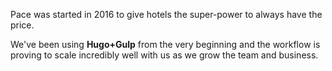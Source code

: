 
Pace was started in 2016 to give hotels the super-power to always have the price. 

We've been using **Hugo+Gulp** from the very beginning and the workflow is proving to scale incredibly well with us as we grow the team and business.

